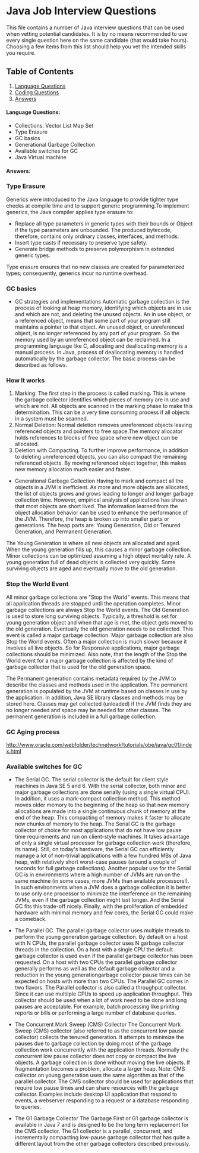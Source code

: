 # Java Job Interview Questions

This file contains a number of Java interview questions that can be used when vetting potential candidates. It is by no means recommended to use every single question here on the same candidate (that would take hours). Choosing a few items from this list should help you vet the intended skills you require.

## Table of Contents

  1. [Language Questions](#language-questions)
  1. [Coding Questions](#coding-questions)
  1. [Answers](#answer)

#### Language Questions:
* Collections. Vector List Map Set
* Type Erasure
* GC basics
* Generational Garbage Collection
* Available switches for GC
* Java Virtual machine

#### Answers:

### **Type Erasure**
Generics were introduced to the Java language to provide tighter type checks at compile time and to support generic programming.To implement generics, the Java compiler applies type erasure to:
				
* Replace all type parameters in generic types with their bounds or Object if the type parameters are unbounded. The produced bytecode, therefore, contains only ordinary classes, interfaces, and methods.
* Insert type casts if necessary to preserve type safety.					
* Generate bridge methods to preserve polymorphism in extended generic types.

Type erasure ensures that no new classes are created for parameterized types; consequently, generics incur no runtime overhead.
				
### **GC basics**			

- GC strategies and implementations
Automatic garbage collection is the process of looking at heap memory, identifying which objects are in use and which are not, and deleting the unused objects. An in use object, or a referenced object, means that some part of your program still maintains a pointer to that object. An unused object, or unreferenced object, is no longer referenced by any part of your program. So the memory used by an unreferenced object can be reclaimed. In a programming language like C, allocating and deallocating memory is a manual process. In Java, process of deallocating memory is handled automatically by the garbage collector. The basic process can be described as follows.
				
### How it works
 1. Marking: The first step in the process is called marking. This is where the garbage collector identifies which pieces of memory are in use and which are not. All objects are scanned in the marking phase to make this determination. This can be a very time consuming process if all objects in a system must be scanned.
 1. Normal Deletion: Normal deletion removes unreferenced objects leaving referenced objects and pointers to free space.The memory allocator holds references to blocks of free space where new object can be allocated.
 1. Deletion with Compacting. To further improve performance, in addition to deleting unreferenced objects, you can also compact the remaining referenced objects. By moving referenced object together, this makes new memory allocation much easier and faster.

- Generational Garbage Collection
Having to mark and compact all the objects in a JVM is inefficient. As more and more objects are allocated, the list of objects grows and grows leading to longer and longer garbage collection time. However, empirical analysis of applications has shown that most objects are short lived. The information learned from the object allocation behavior can be used to
enhance the performance of the JVM. Therefore, the heap is broken up into smaller parts or generations. The heap parts are: Young Generation, Old or Tenured Generation, and Permanent Generation.

The Young Generation is where all new objects are allocated and aged. When the young generation fills up, this causes a minor garbage collection. Minor collections can be optimized assuming a high object mortality rate. A young generation full of dead objects is collected very quickly. Some surviving objects are aged and eventually move to the old generation.

###  Stop the World Event 

All minor garbage collections are "Stop the World" events. This means that all application threads are stopped until the operation completes. Minor garbage collections are always Stop the World events. The Old Generation is used to store long surviving objects. Typically, a threshold is set for young generation object and when that age is met, the object gets moved to the old generation. Eventually the old generation needs to be collected. This event is called a major garbage collection. Major garbage collection are also Stop the World events. Often a major collection is much slower because it involves all live objects. So for Responsive applications, major garbage collections should be minimized. Also note, that the length
of the Stop the World event for a major garbage collection is affected by the kind of garbage collector that is used for the old generation space.

The Permanent generation contains metadata required by the JVM to describe the classes and methods used in the application. The permanent generation is populated by the JVM at runtime based on classes in use by the application. In addition, Java SE library classes and methods may be stored here. Classes may get collected (unloaded) if the JVM finds they are no longer needed and space may be needed for other classes. The permanent generation is included in a full garbage collection.

### **GC Aging process**
http://www.oracle.com/webfolder/technetwork/tutorials/obe/java/gc01/index.html

### **Available switches for GC** 
- The Serial GC. The serial collector is the default for client style machines in Java SE 5 and 6. With the serial collector, both minor and major garbage collections are done serially (using a single virtual CPU). In addition, it uses a mark-compact collection method. This method moves older memory to the beginning of the heap so that new memory allocations are made into a single continuous chunk of memory at the end of the heap. This compacting of memory makes it faster to allocate new chunks of memory to the heap.
The Serial GC is the garbage collector of choice for most applications that do not have low pause time requirements and run on client-style machines. It takes advantage of only a single virtual processor for garbage collection work (therefore, its name). Still, on today's hardware, the Serial GC can efficiently manage a lot of non-trivial applications with a few hundred MBs of Java heap, with relatively short worst-case pauses (around a couple of seconds for full garbage collections). Another popular use for the Serial GC is in environments where a high number of JVMs are run on the same machine (in some cases, more JVMs than available processors!). In such environments when a JVM does a garbage collection it is better to use only one processor to minimize the interference on the remaining JVMs, even if the garbage collection might last longer. And the Serial GC fits this trade-off nicely. Finally, with the proliferation of embedded hardware with minimal memory and few cores, the Serial GC could make a comeback.
					
- The Parallel GC. The parallel garbage collector uses multiple threads to perform the young generation garbage collection. By default on a host with N CPUs, the parallel garbage collector uses N garbage collector threads in the collection. On a host with a single CPU the default garbage collector is used even if the parallel garbage collector has been requested. On a host with two CPUs the parallel garbage collector generally performs as well as the default garbage collector and a reduction in the young generationgarbage collector pause times can be expected on hosts with more than two CPUs. The Parallel GC comes in two flavors.
The Parallel collector is also called a throughput collector. Since it can use multilple CPUs to speed up application throughput. This collector should be used when a lot of work need to be done and long pauses are acceptable. For example, batch processing like printing reports or bills or performing a large number of database queries.

- The Concurrent Mark Sweep (CMS) Collector
The Concurrent Mark Sweep (CMS) collector (also referred to as the concurrent low pause collector) collects the tenured generation. It attempts to minimize the pauses due to garbage collection by doing most of the garbage collection work concurrently with the application threads. Normally the concurrent low pause collector does not copy or compact the live objects. A garbage collection is done without moving the live objects. If fragmentation becomes a problem, allocate a larger heap. Note: CMS collector on young generation uses the same algorithm as that of the parallel collector.
The CMS collector should be used for applications that require low pause times and can share resources with the garbage collector. Examples include desktop UI application that respond to events, a webserver responding to a request or a database responding to queries.

- The G1 Garbage Collector
The Garbage First or G1 garbage collector is available in Java 7 and is designed to be the long term replacement for the CMS collector. The G1 collector is a parallel, concurrent, and incrementally compacting low-pause garbage collector that has quite a different layout from the other garbage collectors described previously.

